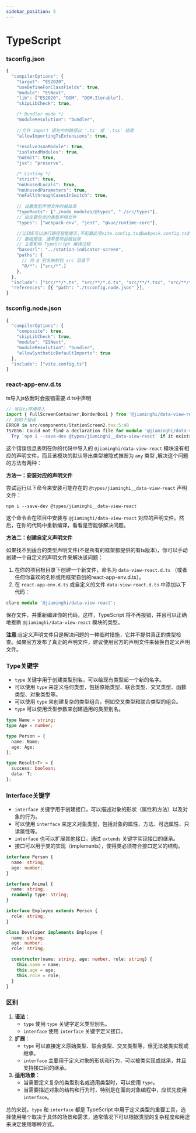 ```yaml
---
sidebar_position: 5
---
```


# TypeScript

### tsconfig.json

```typescript
{
  "compilerOptions": {
    "target": "ES2020",
    "useDefineForClassFields": true,
    "module": "ESNext",
    "lib": ["ES2020", "DOM", "DOM.Iterable"],
    "skipLibCheck": true,

    /* Bundler mode */
    "moduleResolution": "bundler",
        
    //允许 import 语句中的路径以 '.ts' 或 '.tsx' 结尾
    "allowImportingTsExtensions": true,
        
    "resolveJsonModule": true,
    "isolatedModules": true,
    "noEmit": true,
    "jsx": "preserve",

    /* Linting */
    "strict": true,
    "noUnusedLocals": true,
    "noUnusedParameters": true,
    "noFallthroughCasesInSwitch": true,
    
    // 设置类型声明文件的根目录
    "typeRoots": ["./node_modules/@types", "./src/types"],
    // 指定要包含的类型声明文件
    "types": ["webpack-env", "jest", "@vue/runtime-core"],

    //让IDE可以进行路径智能提示,不配置此项vite.config.ts或webpack.config.ts的src文件夹别名配置不会生效,从而使用ts导入语法时报错.
    // 基础路径，通常是项目根目录
    // 主要影响 TypeScript 编译过程
    "baseUrl": "../station-indicator-screen",
    "paths": {
      // 将 @ 别名映射到 src 目录下
      "@/*": ["src/*",]
    },
  },
  "include": ["src/**/*.ts", "src/**/*.d.ts", "src/**/*.tsx", "src/**/*.vue"],
  "references": [{ "path": "./tsconfig.node.json" }],
}
```

### tsconfig.node.json

```typescript
{
  "compilerOptions": {
    "composite": true,
    "skipLibCheck": true,
    "module": "ESNext",
    "moduleResolution": "bundler",
    "allowSyntheticDefaultImports": true
  },
  "include": ["vite.config.ts"]
}
```

### react-app-env.d.ts

ts导入js依耐时会报错需要.d.ts中声明

```typescript
// 当在ts环境导入
import { FullScreenContainer,BorderBox1 } from '@jiaminghi/data-view-react';
// 到如下错误
ERROR in src/components/StationScreen2.tsx:5:48
TS7016: Could not find a declaration file for module '@jiaminghi/data-view-react'. 'E:/DevelopmentKitData/Microsoft/VSCode/Projects/FudaAutomation/station-indicator-screen/node_modules/@jiaminghi/data-view-react/lib/index/index.js' implicitly has an 'any' type.
  Try `npm i --save-dev @types/jiaminghi__data-view-react` if it exists or add a new declaration (.d.ts) file containing `declare module '@jiaminghi/data-view-react';`
```

这个错误信息表明在你的代码中导入的 `@jiaminghi/data-view-react` 模块没有相应的声明文件，而且该模块的默认导出类型被隐式推断为 `any` 类型 ,解决这个问题的方法有两种：

**方法一：安装对应的声明文件**

尝试运行以下命令来安装可能存在的 `@types/jiaminghi__data-view-react` 声明文件：

```shell
npm i --save-dev @types/jiaminghi__data-view-react
```

这个命令会在项目中安装与 `@jiaminghi/data-view-react` 对应的声明文件。然后，在你的代码中重新编译，看看是否能够解决问题。

**方法二：创建自定义声明文件**

如果找不到适合的类型声明文件(不是所有的框架都提供的有ts版本)，你可以手动创建一个自定义的声明文件来解决该问题：

1. 在你的项目根目录下创建一个新文件，命名为 `data-view-react.d.ts` （或者任何你喜欢的名称或用框架自创的react-app-env.d.ts）。
2. 在 `react-app-env.d.ts` 或自定义的文件 `data-view-react.d.ts` 中添加以下代码：

```typescript
clare module '@jiaminghi/data-view-react';
```

保存文件，并重新编译你的代码，这样，TypeScript 将不再报错，并且可以正确地推断 `@jiaminghi/data-view-react` 模块的类型。

**注意**:自定义声明文件只是解决问题的一种临时措施，它并不提供真正的类型检查。如果官方发布了真正的声明文件，建议使用官方的声明文件来替换自定义声明文件。

### Type关键字

- `type` 关键字用于创建类型别名，可以给现有类型起一个新的名字。
- 可以使用 `type` 来定义任何类型，包括原始类型、联合类型、交叉类型、函数类型、对象类型等。
- 可以使用 `type` 来创建复杂的类型组合，例如交叉类型和联合类型的组合。
- `type` 可以使用泛型参数来创建通用的类型别名。

```typescript
type Name = string;
type Age = number;

type Person = {
  name: Name;
  age: Age;
};

type Result<T> = {
  success: boolean;
  data: T;
};
```

###  Interface关键字

- `interface` 关键字用于创建接口，可以描述对象的形状（属性和方法）以及对象的行为。
- 可以使用 `interface` 来定义对象类型，包括对象的属性、方法、可选属性、只读属性等。
- `interface` 也可以扩展其他接口，通过 `extends` 关键字实现接口的继承。
- 接口可以用于类的实现（implements），使得类必须符合接口定义的结构。

```typescript
interface Person {
  name: string;
  age: number;
}

interface Animal {
  name: string;
  readonly type: string;
}

interface Employee extends Person {
  role: string;
}

class Developer implements Employee {
  name: string;
  age: number;
  role: string;

  constructor(name: string, age: number, role: string) {
    this.name = name;
    this.age = age;
    this.role = role;
  }
}
```

### 区别

1. **语法**：
    - `type` 使用 `type` 关键字定义类型别名。
    - `interface` 使用 `interface` 关键字定义接口。
2. **扩展**：
    - `type` 可以直接定义原始类型、联合类型、交叉类型等，但无法被类实现或继承。
    - `interface` 主要用于定义对象的形状和行为，可以被类实现或继承，并且支持接口间的继承。
3. **适用场景**：
    - 当需要定义复杂的类型别名或通用类型时，可以使用 `type`。
    - 当需要描述对象的结构和行为时，特别是在面向对象编程中，应优先使用 `interface`。

总的来说，`type` 和 `interface` 都是 TypeScript 中用于定义类型的重要工具，选择使用哪个取决于具体的场景和需求，通常情况下可以根据类型的复杂程度和用途来决定使用哪种方式。
